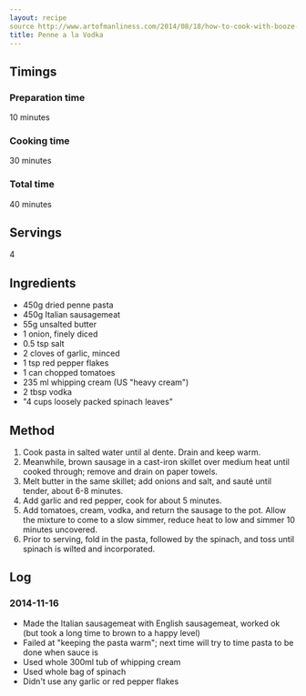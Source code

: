 ```yaml
---
layout: recipe
source http://www.artofmanliness.com/2014/08/18/how-to-cook-with-booze-5-mouth-watering-alcohol-infused-recipes/
title: Penne a la Vodka
---
```


## Timings

### Preparation time

10 minutes

### Cooking time

30 minutes

### Total time

40 minutes

## Servings

4

## Ingredients

* 450g dried penne pasta
* 450g Italian sausagemeat
* 55g unsalted butter
* 1 onion, finely diced
* 0.5 tsp salt
* 2 cloves of garlic, minced
* 1 tsp red pepper flakes
* 1 can chopped tomatoes
* 235 ml whipping cream (US "heavy cream")
* 2 tbsp vodka
* "4 cups loosely packed spinach leaves"

## Method

1. Cook pasta in salted water until al dente. Drain and keep warm.
2. Meanwhile, brown sausage in a cast-iron skillet over medium heat until cooked through; remove and drain on paper towels.
3. Melt butter in the same skillet; add onions and salt, and sauté until tender, about 6-8 minutes.
4. Add garlic and red pepper, cook for about 5 minutes.
5. Add tomatoes, cream, vodka, and return the sausage to the pot. Allow the mixture to come to a slow simmer, reduce heat to low and simmer 10 minutes uncovered.
6. Prior to serving, fold in the pasta, followed by the spinach, and toss until spinach is wilted and incorporated.

## Log

### 2014-11-16

* Made the Italian sausagemeat with English sausagemeat, worked ok (but took a long time to brown to a happy level)
* Failed at "keeping the pasta warm"; next time will try to time pasta to be done when sauce is
* Used whole 300ml tub of whipping cream
* Used whole bag of spinach
* Didn't use any garlic or red pepper flakes
